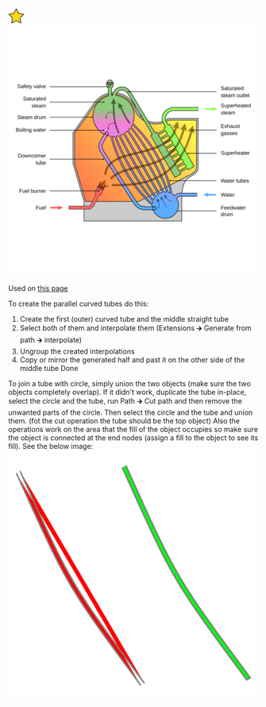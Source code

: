 ![Perfect badge](../prefect-vector-badge.svg)
![The vector graphic](3-optimized.svg)

Used on [this page](https://en.wikipedia.org/wiki/Water-tube_boiler)

To create the parallel curved tubes do this:
 1. Create the first (outer) curved tube and the middle straight tube
 2. Select both of them and interpolate them (Extensions 🡲 Generate from path 🡲 interpolate)
 3. Ungroup the created interpolations
 4. Copy or mirror the generated half and past it on the other side of the middle tube
Done

To join a tube with circle, simply union the two objects (make sure the two objects completely overlap).
If it didn't work, duplicate the tube in-place, select the circle and the tube,
run Path 🡲 Cut path and then remove the unwanted parts of the circle.
Then select the circle and the tube and union them.
(fot the cut operation the tube should be the top object)
Also the operations work on the area that the fill of the object occupies
so make sure the object is connected at the end nodes (assign a fill to the object to see
its fill). See the below image:
![bool an operation](boolean-operation.svg)
